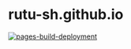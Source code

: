 # rutu-sh.github.io
[![pages-build-deployment](https://github.com/rutu-sh/rutu-sh.github.io/actions/workflows/pages/pages-build-deployment/badge.svg?branch=main)](https://github.com/rutu-sh/rutu-sh.github.io/actions/workflows/pages/pages-build-deployment)
